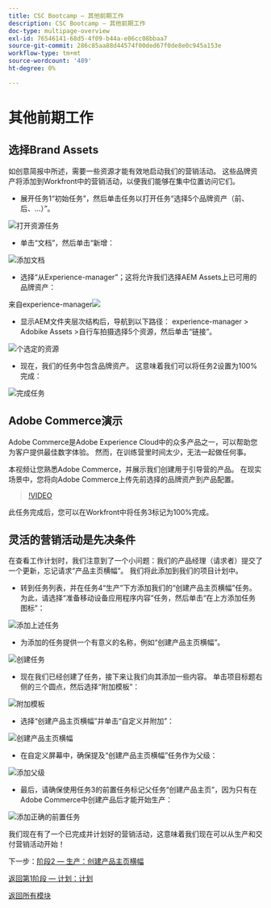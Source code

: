 ```yaml
---
title: CSC Bootcamp — 其他前期工作
description: CSC Bootcamp — 其他前期工作
doc-type: multipage-overview
exl-id: 76546141-68d5-4f09-b44a-e06cc08bbaa7
source-git-commit: 286c85aa88d44574f00ded67f0de8e0c945a153e
workflow-type: tm+mt
source-wordcount: '489'
ht-degree: 0%

---
```


# 其他前期工作

## 选择Brand Assets

如创意简报中所述，需要一些资源才能有效地启动我们的营销活动。 这些品牌资产将添加到Workfront中的营销活动，以便我们能够在集中位置访问它们。

- 展开任务1“初始任务”，然后单击任务以打开任务“选择5个品牌资产（前、后、...）”。

![打开资源任务](./images/wf-open-assets-task.png)

- 单击“文档”，然后单击“新增：

![添加文档](./images/wf-add-new-doc.png)

- 选择“从Experience-manager”；这将允许我们选择AEM Assets上已可用的品牌资产：

来自experience-manager![](./images/wf-from-aem.png)

- 显示AEM文件夹层次结构后，导航到以下路径： experience-manager > Adobike Assets >自行车拍摄选择5个资源，然后单击“链接”。

![个选定的资源](./images/selected-assets.png)

- 现在，我们的任务中包含品牌资产。 这意味着我们可以将任务2设置为100%完成：

![完成任务](./images/wf-task-2-complete.png)


## Adobe Commerce演示

Adobe Commerce是Adobe Experience Cloud中的众多产品之一，可以帮助您为客户提供最佳数字体验。 然而，在训练营里时间太少，无法一起做任何事。

本视频让您熟悉Adobe Commerce，并展示我们创建用于引导营的产品。 在现实场景中，您将向Adobe Commerce上传先前选择的品牌资产到产品配置。

>[!VIDEO](https://video.tv.adobe.com/v/3418945?quality=12&learn=on&enablevpops)

此任务完成后，您可以在Workfront中将任务3标记为100%完成。

## 灵活的营销活动是先决条件

在查看工作计划时，我们注意到了一个小问题：我们的产品经理（请求者）提交了一个更新，忘记请求“产品主页横幅”。  我们将此添加到我们的项目计划中。

- 转到任务列表，并在任务4“生产”下方添加我们的“创建产品主页横幅”任务。 为此，请选择“准备移动设备应用程序内容”任务，然后单击“在上方添加任务图标”：

![添加上述任务](./images/wf-add-task-above.png)

- 为添加的任务提供一个有意义的名称，例如“创建产品主页横幅”。

![创建任务](./images/wf-create-banner.png)

- 现在我们已经创建了任务，接下来让我们向其添加一些内容。 单击项目标题右侧的三个圆点，然后选择“附加模板”：

![附加模板](./images/wf-attach-template.png)

- 选择“创建产品主页横幅”并单击“自定义并附加”：

![创建产品主页横幅](./images/wf-homepage-banner.png)

- 在自定义屏幕中，确保提及“创建产品主页横幅”任务作为父级：

![添加父级](./images/wf-create-banner-parent.png)

- 最后，请确保使用任务3的前置任务标记父任务“创建产品主页”，因为只有在Adobe Commerce中创建产品后才能开始生产：

![添加正确的前置任务](./images/wf-predecessor.png)

我们现在有了一个已完成并计划好的营销活动，这意味着我们现在可以从生产和交付营销活动开始！


下一步：[阶段2 — 生产：创建产品主页横幅](../production/banner.md)

[返回第1阶段 — 计划：计划](./planning.md)

[返回所有模块](../../overview.md)
